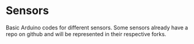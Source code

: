 Sensors
=======

Basic Arduino codes for different sensors.
Some sensors already have a repo on github and will be represented in their respective forks.
